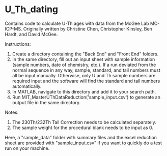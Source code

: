 # U_Th_dating
Contains code to calculate U-Th ages with data from the McGee Lab MC-ICP-MS. 
Originally written by Christine Chen, Christopher Kinsley, Ben Hardt, and David McGee.


Instructions:
1. Create a directory containing the "Back End" and "Front End" folders.
2. In the same directory, fill out an input sheet with sample information (sample numbers, date of chemistry, etc.). If a run deviated from the normal sequence in any way, sample, standard, and tail numbers must all be input manually. Otherwise, only U and Th sample numbers are required input and the software will find the standard and tail numbers automatically. 
3. In MATLAB, navigate to this directory and add it to your search path. 
4. Run MIT_MasterUThDataReduction('sample_input.csv') to generate an output file in the same directory.

Notes:
1. The 230Th/232Th Tail Correction needs to be calculated separately.
2. The sample weight for the procedural blank needs to be input as 0.


Here, a "sample_data" folder with summary files and the excel reduction sheet are provided with "sample_input.csv" if you want to quickly do a test run on your machine.